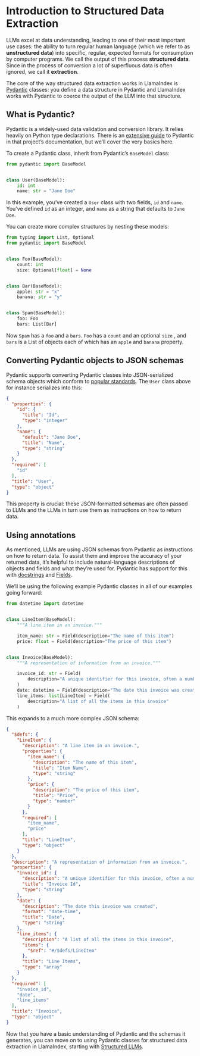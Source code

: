 # Introduction to Structured Data Extraction

LLMs excel at data understanding, leading to one of their most important use cases: the ability to turn regular human language (which we refer to as **unstructured data**) into specific, regular, expected formats for consumption by computer programs. We call the output of this process **structured data**. Since in the process of conversion a lot of superfluous data is often ignored, we call it **extraction**.

The core of the way structured data extraction works in LlamaIndex is [Pydantic](https://docs.pydantic.dev/latest/) classes: you define a data structure in Pydantic and LlamaIndex works with Pydantic to coerce the output of the LLM into that structure.

## What is Pydantic?

Pydantic is a widely-used data validation and conversion library. It relies heavily on Python type declarations. There is an [extensive guide](https://docs.pydantic.dev/latest/concepts/models/) to Pydantic in that project’s documentation, but we’ll cover the very basics here.

To create a Pydantic class, inherit from Pydantic’s `BaseModel` class:

```python
from pydantic import BaseModel


class User(BaseModel):
    id: int
    name: str = "Jane Doe"
```

In this example, you’ve created a `User` class with two fields, `id` and `name`. You’ve defined `id` as an integer, and `name` as a string that defaults to `Jane Doe`.

You can create more complex structures by nesting these models:

```python
from typing import List, Optional
from pydantic import BaseModel


class Foo(BaseModel):
    count: int
    size: Optional[float] = None


class Bar(BaseModel):
    apple: str = "x"
    banana: str = "y"


class Spam(BaseModel):
    foo: Foo
    bars: List[Bar]
```

Now `Spam` has a `foo` and a `bars`. `Foo` has a `count` and an optional `size` , and `bars` is a List of objects each of which has an `apple` and `banana` property.

## Converting Pydantic objects to JSON schemas

Pydantic supports converting Pydantic classes into JSON-serialized schema objects which conform to [popular standards](https://docs.pydantic.dev/latest/concepts/json_schema/). The `User` class above for instance serializes into this:

```json
{
  "properties": {
    "id": {
      "title": "Id",
      "type": "integer"
    },
    "name": {
      "default": "Jane Doe",
      "title": "Name",
      "type": "string"
    }
  },
  "required": [
    "id"
  ],
  "title": "User",
  "type": "object"
}
```

This property is crucial: these JSON-formatted schemas are often passed to LLMs and the LLMs in turn use them as instructions on how to return data.

## Using annotations

As mentioned, LLMs are using JSON schemas from Pydantic as instructions on how to return data. To assist them and improve the accuracy of your returned data, it’s helpful to include natural-language descriptions of objects and fields and what they’re used for. Pydantic has support for this with [docstrings](https://www.geeksforgeeks.org/python-docstrings/) and [Fields](https://docs.pydantic.dev/latest/concepts/fields/).

We’ll be using the following example Pydantic classes in all of our examples going forward:

```python
from datetime import datetime


class LineItem(BaseModel):
    """A line item in an invoice."""

    item_name: str = Field(description="The name of this item")
    price: float = Field(description="The price of this item")


class Invoice(BaseModel):
    """A representation of information from an invoice."""

    invoice_id: str = Field(
        description="A unique identifier for this invoice, often a number"
    )
    date: datetime = Field(description="The date this invoice was created")
    line_items: list[LineItem] = Field(
        description="A list of all the items in this invoice"
    )
```

This expands to a much more complex JSON schema:

```json
{
  "$defs": {
    "LineItem": {
      "description": "A line item in an invoice.",
      "properties": {
        "item_name": {
          "description": "The name of this item",
          "title": "Item Name",
          "type": "string"
        },
        "price": {
          "description": "The price of this item",
          "title": "Price",
          "type": "number"
        }
      },
      "required": [
        "item_name",
        "price"
      ],
      "title": "LineItem",
      "type": "object"
    }
  },
  "description": "A representation of information from an invoice.",
  "properties": {
    "invoice_id": {
      "description": "A unique identifier for this invoice, often a number",
      "title": "Invoice Id",
      "type": "string"
    },
    "date": {
      "description": "The date this invoice was created",
      "format": "date-time",
      "title": "Date",
      "type": "string"
    },
    "line_items": {
      "description": "A list of all the items in this invoice",
      "items": {
        "$ref": "#/$defs/LineItem"
      },
      "title": "Line Items",
      "type": "array"
    }
  },
  "required": [
    "invoice_id",
    "date",
    "line_items"
  ],
  "title": "Invoice",
  "type": "object"
}
```

Now that you have a basic understanding of Pydantic and the schemas it generates, you can move on to using Pydantic classes for structured data extraction in LlamaIndex, starting with [Structured LLMs](structured_llms.md).
